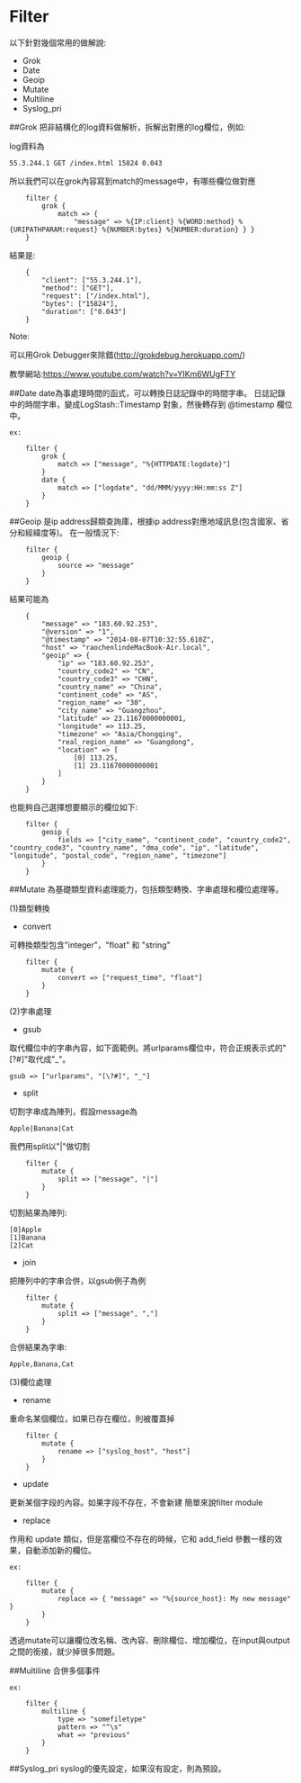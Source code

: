 # Filter
以下針對幾個常用的做解說:
* Grok
* Date
* Geoip
* Mutate
* Multiline
* Syslog_pri


##Grok
把非結構化的log資料做解析，拆解出對應的log欄位，例如:

log資料為
```
55.3.244.1 GET /index.html 15824 0.043
```
所以我們可以在grok內容寫到match的message中，有哪些欄位做對應
```
    filter {
        grok { 
            match => { 
                "message" => %{IP:client} %{WORD:method} %{URIPATHPARAM:request} %{NUMBER:bytes} %{NUMBER:duration} } }
    }
```
  
結果是:
```
    {
        "client": ["55.3.244.1"],
        "method": ["GET"],
        "request": ["/index.html"],
        "bytes": ["15824"],
        "duration": ["0.043"]
    }
```
Note:

可以用Grok Debugger來除錯(http://grokdebug.herokuapp.com/)

教學網站:https://www.youtube.com/watch?v=YIKm6WUgFTY

##Date
date為事處理時間的函式，可以轉換日誌記錄中的時間字串。
日誌記錄中的時間字串，變成LogStash::Timestamp 對象，然後轉存到 @timestamp 欄位中。

```
ex:
   
    filter {
        grok {
            match => ["message", "%{HTTPDATE:logdate}"]
        }
        date {
            match => ["logdate", "dd/MMM/yyyy:HH:mm:ss Z"]
        }
    }
```

##Geoip
是ip address歸類查詢庫，根據ip address對應地域訊息(包含國家、省分和經緯度等)。
在一般情況下:

```
    filter {
        geoip {
            source => "message"
        }
    }
```
結果可能為
```
    {
        "message" => "183.60.92.253",
        "@version" => "1",
        "@timestamp" => "2014-08-07T10:32:55.610Z",
        "host" => "raochenlindeMacBook-Air.local",
        "geoip" => {
            "ip" => "183.60.92.253",
            "country_code2" => "CN",
            "country_code3" => "CHN",
            "country_name" => "China",
            "continent_code" => "AS",
            "region_name" => "30",
            "city_name" => "Guangzhou",
            "latitude" => 23.11670000000001,
            "longitude" => 113.25,
            "timezone" => "Asia/Chongqing",
            "real_region_name" => "Guangdong",
            "location" => [
                [0] 113.25,
                [1] 23.11670000000001
            ]
        }
    }
```
也能夠自己選擇想要顯示的欄位如下:
```
    filter {
        geoip {
            fields => ["city_name", "continent_code", "country_code2", "country_code3", "country_name", "dma_code", "ip", "latitude", "longitude", "postal_code", "region_name", "timezone"]
        }
    }
```
##Mutate
為基礎類型資料處理能力，包括類型轉換、字串處理和欄位處理等。

(1)類型轉換
* convert

可轉換類型包含"integer"，"float" 和 "string"
```
    filter {
        mutate {
            convert => ["request_time", "float"]
        }
    }
```


(2)字串處理
* gsub

取代欄位中的字串內容，如下面範例。將urlparams欄位中，符合正規表示式的"[\?#]"取代成"_"。

```
gsub => ["urlparams", "[\?#]", "_"]
```
* split

切割字串成為陣列，假設message為

```
Apple|Banana|Cat
```
我們用split以"|"做切割
```
    filter {
        mutate {
            split => ["message", "|"]
        }
    }
```
切割結果為陣列:
```
[0]Apple
[1]Banana
[2]Cat
```
* join

把陣列中的字串合併，以gsub例子為例

```
    filter {
        mutate {
            split => ["message", ","]
        }
    }
```
合併結果為字串:
```
Apple,Banana,Cat
```
(3)欄位處理
* rename

重命名某個欄位，如果已存在欄位，則被覆蓋掉
```
    filter {
        mutate {
            rename => ["syslog_host", "host"]
        }
    }
```
* update

更新某個字段的內容。如果字段不存在，不會新建
簡單來說filter module

* replace

作用和 update 類似，但是當欄位不存在的時候，它和 add_field 參數一樣的效果，自動添加新的欄位。
```
ex:

    filter {
        mutate {
            replace => { "message" => "%{source_host}: My new message" }
        }
    }

```

透過mutate可以讓欄位改名稱、改內容、刪除欄位、增加欄位，在input與output之間的銜接，就少掉很多問題。

##Multiline
合併多個事件
```
ex:
    
    filter {
        multiline {
            type => "somefiletype"
            pattern => "^\s"
            what => "previous"
        }
    }

```

##Syslog_pri
syslog的優先設定，如果沒有設定，則為預設。